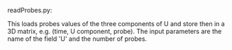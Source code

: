 readProbes.py:

This loads probes values of the three components of U  and store then in a 3D matrix, e.g. (time, U component, probe). 
The input parameters are the name of the field 'U' and the number of probes.
